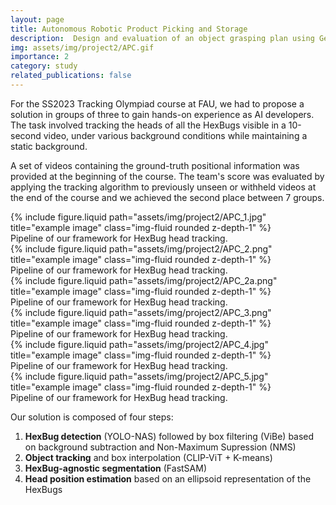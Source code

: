 ```yaml
---
layout: page
title: Autonomous Robotic Product Picking and Storage
description:  Design and evaluation of an object grasping plan using Generative grasping convolutional neural networks (GGCNN) for a robotic system for autonomous product picking and storage with the settings of the Amazon Picking Challenge (APC).
img: assets/img/project2/APC.gif
importance: 2
category: study
related_publications: false
---
```

For the SS2023 Tracking Olympiad course at FAU, we had to propose a solution in groups of three to gain hands-on experience as AI developers. The task involved tracking the heads of all the HexBugs visible in a 10-second video, under various background conditions while maintaining a static background.

A set of videos containing the ground-truth positional information was provided at the beginning of the course. The team's score was evaluated by applying the tracking algorithm to previously unseen or withheld videos at the end of the course and we achieved the second place between 7 groups.


<div class="row justify-content-sm-center">
    <div class="col-sm-8 mt-3 mt-md-0">
        {% include figure.liquid path="assets/img/project2/APC_1.jpg" title="example image" class="img-fluid rounded z-depth-1" %}
    </div>
</div>
<div class="caption">
    Pipeline of our framework for HexBug head tracking.
</div>

<div class="row justify-content-sm-center">
    <div class="col-sm-8 mt-3 mt-md-0">
        {% include figure.liquid path="assets/img/project2/APC_2.png" title="example image" class="img-fluid rounded z-depth-1" %}
    </div>
</div>
<div class="caption">
    Pipeline of our framework for HexBug head tracking.
</div>

<div class="row justify-content-sm-center">
    <div class="col-sm-8 mt-3 mt-md-0">
        {% include figure.liquid path="assets/img/project2/APC_2a.png" title="example image" class="img-fluid rounded z-depth-1" %}
    </div>
</div>
<div class="caption">
    Pipeline of our framework for HexBug head tracking.
</div>

<div class="row justify-content-sm-center">
    <div class="col-sm-8 mt-3 mt-md-0">
        {% include figure.liquid path="assets/img/project2/APC_3.png" title="example image" class="img-fluid rounded z-depth-1" %}
    </div>
</div>
<div class="caption">
    Pipeline of our framework for HexBug head tracking.
</div>

<div class="row justify-content-sm-center">
    <div class="col-sm-8 mt-3 mt-md-0">
        {% include figure.liquid path="assets/img/project2/APC_4.jpg" title="example image" class="img-fluid rounded z-depth-1" %}
    </div>
</div>
<div class="caption">
    Pipeline of our framework for HexBug head tracking.
</div>

<div class="row justify-content-sm-center">
    <div class="col-sm-8 mt-3 mt-md-0"> <!-- Increase column width -->
        {% include figure.liquid path="assets/img/project2/APC_5.jpg" title="example image" class="img-fluid rounded z-depth-1" %}
    </div>
</div>
<div class="caption">
    Pipeline of our framework for HexBug head tracking.
</div>





Our solution is composed of four steps:

1. **HexBug detection** (YOLO-NAS) followed by box filtering (ViBe) based on background subtraction and Non-Maximum Supression (NMS)
2. **Object tracking** and box interpolation (CLIP-ViT + K-means)
3. **HexBug-agnostic segmentation** (FastSAM)
4. **Head position estimation** based on an ellipsoid representation of the HexBugs



